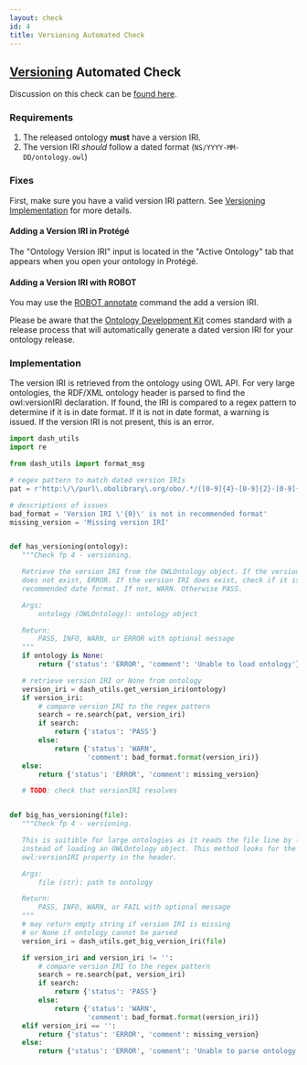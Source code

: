 ```yaml
---
layout: check
id: 4
title: Versioning Automated Check
---
```


## [Versioning](http://obofoundry.org/principles/fp-004-versioning.html) Automated Check

Discussion on this check can be [found here](https://github.com/OBOFoundry/OBOFoundry.github.io/issues/1016).

### Requirements
1. The released ontology **must** have a version IRI.
2. The version IRI *should* follow a dated format (`NS/YYYY-MM-DD/ontology.owl`)

### Fixes
First, make sure you have a valid version IRI pattern. See [Versioning Implementation](http://obofoundry.org/principles/fp-004-versioning.html#implementation) for more details.

#### Adding a Version IRI in Protégé
The "Ontology Version IRI" input is located in the "Active Ontology" tab that appears when you open your ontology in Protégé.

#### Adding a Version IRI with ROBOT
You may use the [ROBOT annotate](http://robot.obolibrary.org/annotate) command the add a version IRI.

Please be aware that the [Ontology Development Kit](https://github.com/INCATools/ontology-development-kit) comes standard with a release process that will automatically generate a dated version IRI for your ontology release.

### Implementation
The version IRI is retrieved from the ontology using OWL API. For very large ontologies, the RDF/XML ontology header is parsed to find the owl:versionIRI declaration. If found, the IRI is compared to a regex pattern to determine if it is in date format. If it is not in date format, a warning is issued. If the version IRI is not present, this is an error.

```python
import dash_utils
import re

from dash_utils import format_msg

# regex pattern to match dated version IRIs
pat = r'http:\/\/purl\.obolibrary\.org/obo/.*/([0-9]{4}-[0-9]{2}-[0-9]{2})/.*'

# descriptions of issues
bad_format = 'Version IRI \'{0}\' is not in recommended format'
missing_version = 'Missing version IRI'


def has_versioning(ontology):
   """Check fp 4 - versioning.

   Retrieve the version IRI from the OWLOntology object. If the version IRI
   does not exist, ERROR. If the version IRI does exist, check if it is in the
   recommended date format. If not, WARN. Otherwise PASS.

   Args:
       ontology (OWLOntology): ontology object

   Return:
       PASS, INFO, WARN, or ERROR with optional message
   """
   if ontology is None:
       return {'status': 'ERROR', 'comment': 'Unable to load ontology'}

   # retrieve version IRI or None from ontology
   version_iri = dash_utils.get_version_iri(ontology)
   if version_iri:
       # compare version IRI to the regex pattern
       search = re.search(pat, version_iri)
       if search:
           return {'status': 'PASS'}
       else:
           return {'status': 'WARN',
                   'comment': bad_format.format(version_iri)}
   else:
       return {'status': 'ERROR', 'comment': missing_version}

   # TODO: check that versionIRI resolves


def big_has_versioning(file):
   """Check fp 4 - versioning.

   This is suitible for large ontologies as it reads the file line by line,
   instead of loading an OWLOntology object. This method looks for the
   owl:versionIRI property in the header.

   Args:
       file (str): path to ontology

   Return:
       PASS, INFO, WARN, or FAIL with optional message
   """
   # may return empty string if version IRI is missing
   # or None if ontology cannot be parsed
   version_iri = dash_utils.get_big_version_iri(file)

   if version_iri and version_iri != '':
       # compare version IRI to the regex pattern
       search = re.search(pat, version_iri)
       if search:
           return {'status': 'PASS'}
       else:
           return {'status': 'WARN',
                   'comment': bad_format.format(version_iri)}
   elif version_iri == '':
       return {'status': 'ERROR', 'comment': missing_version}
   else:
       return {'status': 'ERROR', 'comment': 'Unable to parse ontology'}
```

